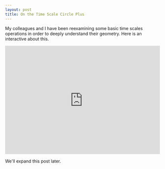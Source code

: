 ```yaml
---
layout: post
title: On the Time Scale Circle Plus
---
```


My colleagues and I have been reexamining some basic time scales operations in order to deeply understand their geometry. Here is an interactive about this.

<div style="position: relative; padding-bottom: 70%; height: 0; overflow: hidden; max-width: 100%;">
  <iframe src="https://www.wolframcloud.com/obj/4e25ad49-7c43-401f-bcf8-e4be7ad65a6b" 
          style="position: absolute; top: 0; left: 0; width: 100%; height: 100%; border: none;" 
          frameborder="0" 
          allowfullscreen>
  </iframe>
</div>

We'll expand this post later.

